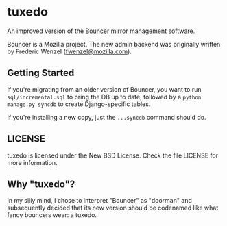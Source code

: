 tuxedo
======

An improved version of the [Bouncer](https://wiki.mozilla.org/Bouncer) mirror
management software.

Bouncer is a Mozilla project. The new admin backend was originally written by
Frederic Wenzel (fwenzel@mozilla.com).

Getting Started
---------------
If you're migrating from an older version of Bouncer, you want to run
``sql/incremental.sql`` to bring the DB up to date, followed by a
``python manage.py syncdb`` to create Django-specific tables.

If you're installing a new copy, just the ``...syncdb`` command should do.

LICENSE
-------
tuxedo is licensed under the New BSD License. Check the file LICENSE for more
information.

Why "tuxedo"?
-------------
In my silly mind, I chose to interpret "Bouncer" as "doorman" and subsequently
decided that its new version should be codenamed like what fancy bouncers wear:
a tuxedo.

